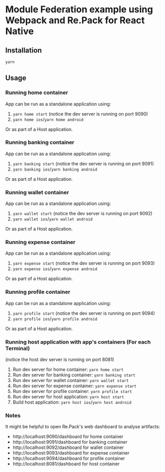 # Module Federation example using Webpack and Re.Pack for React Native

## Installation

```bash
yarn
```

## Usage

### Running home container

App can be run as a standalone application using:
1. `yarn home start` (notice the dev server is running on port 9090)
2. `yarn home ios`/`yarn home android`
  
Or as part of a Host application.

### Running banking container

App can be run as a standalone application using:
1. `yarn banking start` (notice the dev server is running on port 9091)
2. `yarn banking ios`/`yarn banking android`
  
Or as part of a Host application.

### Running wallet container

App can be run as a standalone application using:
1. `yarn wallet start` (notice the dev server is running on port 9092)
2. `yarn wallet ios`/`yarn wallet android`
  
Or as part of a Host application.

### Running expense container

App can be run as a standalone application using:
1. `yarn expense start` (notice the dev server is running on port 9093)
2. `yarn expense ios`/`yarn expense android`
  
Or as part of a Host application.

### Running profile container

App can be run as a standalone application using:
1. `yarn profile start` (notice the dev server is running on port 9094)
2. `yarn profile ios`/`yarn profile android`
  
Or as part of a Host application.

### Running host application with app's containers (For each Terminal)
(notice the host dev server is running on port 8081)

1. Run dev server for home container: `yarn home start`
2. Run dev server for banking container: `yarn banking start`
3. Run dev server for wallet container: `yarn wallet start`
4. Run dev server for expense container: `yarn expense start`
5. Run dev server for profile container: `yarn profile start`
6. Run dev server for host application: `yarn host start`
7. Build host application: `yarn host ios`/`yarn host android`

### Notes

It might be helpful to open Re.Pack's web dashboard to analyse artifacts:

- http://localhost:9090/dashboard for home container
- http://localhost:9091/dashboard for banking container
- http://localhost:9092/dashboard for wallet container
- http://localhost:9093/dashboard for expense container
- http://localhost:9094/dashboard for profile container
- http://localhost:8081/dashboard for host container